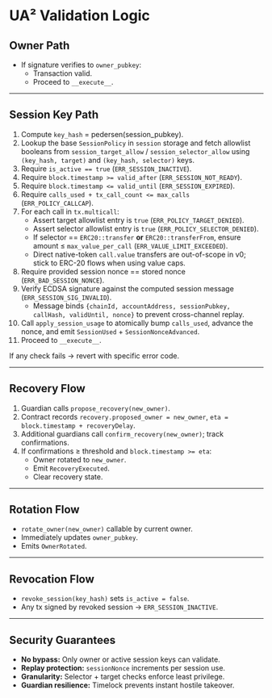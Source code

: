 # UA² Validation Logic

## Owner Path
- If signature verifies to `owner_pubkey`:
  - Transaction valid.
  - Proceed to `__execute__`.

---

## Session Key Path
1. Compute `key_hash` = pedersen(session_pubkey).
2. Lookup the base `SessionPolicy` in `session` storage and fetch allowlist booleans from `session_target_allow` / `session_selector_allow` using `(key_hash, target)` and `(key_hash, selector)` keys.
3. Require `is_active == true` (`ERR_SESSION_INACTIVE`).
4. Require `block.timestamp >= valid_after` (`ERR_SESSION_NOT_READY`).
5. Require `block.timestamp <= valid_until` (`ERR_SESSION_EXPIRED`).
6. Require `calls_used + tx_call_count <= max_calls` (`ERR_POLICY_CALLCAP`).
7. For each call in `tx.multicall`:
   - Assert target allowlist entry is `true` (`ERR_POLICY_TARGET_DENIED`).
   - Assert selector allowlist entry is `true` (`ERR_POLICY_SELECTOR_DENIED`).
   - If selector == `ERC20::transfer` **or** `ERC20::transferFrom`, ensure amount ≤ `max_value_per_call` (`ERR_VALUE_LIMIT_EXCEEDED`).
   - Direct native-token `call.value` transfers are out-of-scope in v0; stick to ERC-20 flows when using value caps.
8. Require provided session nonce == stored nonce (`ERR_BAD_SESSION_NONCE`).
9. Verify ECDSA signature against the computed session message (`ERR_SESSION_SIG_INVALID`).
   - Message binds `{chainId, accountAddress, sessionPubkey, callHash, validUntil, nonce}` to prevent cross-channel replay.
10. Call `apply_session_usage` to atomically bump `calls_used`, advance the nonce, and emit `SessionUsed` + `SessionNonceAdvanced`.
11. Proceed to `__execute__`.

If any check fails → revert with specific error code.

---

## Recovery Flow
1. Guardian calls `propose_recovery(new_owner)`.
2. Contract records `recovery.proposed_owner = new_owner`, `eta = block.timestamp + recoveryDelay`.
3. Additional guardians call `confirm_recovery(new_owner)`; track confirmations.
4. If confirmations ≥ threshold and `block.timestamp >= eta`:
   - Owner rotated to `new_owner`.
   - Emit `RecoveryExecuted`.
   - Clear recovery state.

---

## Rotation Flow
- `rotate_owner(new_owner)` callable by current owner.
- Immediately updates `owner_pubkey`.
- Emits `OwnerRotated`.

---

## Revocation Flow
- `revoke_session(key_hash)` sets `is_active = false`.
- Any tx signed by revoked session → `ERR_SESSION_INACTIVE`.

---

## Security Guarantees
- **No bypass:** Only owner or active session keys can validate.
- **Replay protection:** `sessionNonce` increments per session use.
- **Granularity:** Selector + target checks enforce least privilege.
- **Guardian resilience:** Timelock prevents instant hostile takeover.

